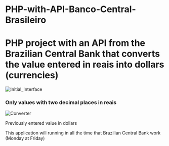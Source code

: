 # PHP-with-API-Banco-Central-Brasileiro
<h1> PHP project with an API from the Brazilian Central Bank that converts the value entered in reais into dollars (currencies)</h1>

![Initial_Interface](https://i.imgur.com/dyXCZJ9.png)
<h3> <p> Only values ​​with two decimal places in reais <p> </h3>


![Converter](https://i.imgur.com/ci43xJy.png)
<p> Previously entered value in dollars <p>

<p> This application will running in all the time that Brazilian Central Bank work (Monday at Friday) <p>
